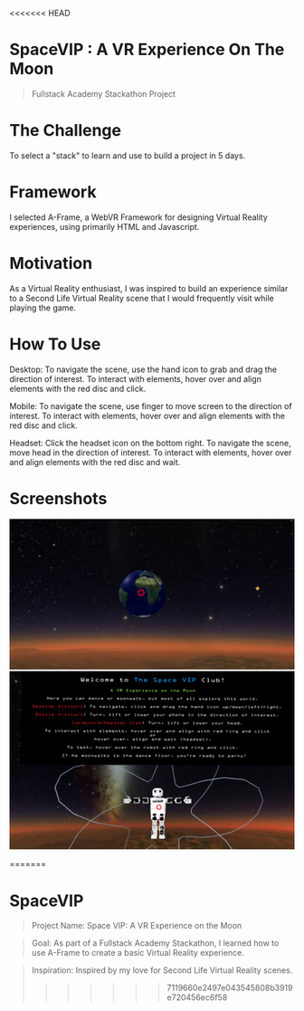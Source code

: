 <<<<<<< HEAD
# SpaceVIP : A VR Experience On The Moon
> Fullstack Academy Stackathon Project

# The Challenge
To select a "stack" to learn and use to build a project in 5 days.

# Framework
I selected A-Frame, a WebVR Framework for designing Virtual Reality experiences, using primarily HTML and Javascript.

# Motivation
As a Virtual Reality enthusiast, I was inspired to build an experience similar to a Second Life Virtual Reality scene that I would frequently visit while playing the game.

# How To Use
Desktop: To navigate the scene, use the hand icon to grab and drag the direction of interest. To interact with elements, hover over and align elements with the red disc and click.

Mobile: To navigate the scene, use finger to move screen to the direction of interest. To interact with elements, hover over and align elements with the red disc and click.

Headset: Click the headset icon on the bottom right. To navigate the scene, move head in the direction of interest. To interact with elements, hover over and align elements with the red disc and wait.

# Screenshots
![Alt text](/assets/images/spaceVIPMoon.png "3D Moon")
![Alt text](/assets/images/spaceVIPPage.png "Opening View")

=======
# SpaceVIP

> Project Name: Space VIP: A VR Experience on the Moon

> Goal: As part of a Fullstack Academy Stackathon, I learned how to use A-Frame to create a basic Virtual Reality experience.

> Inspiration: Inspired by my love for Second Life Virtual Reality scenes.
>>>>>>> 7119660e2497e043545808b3919e720456ec6f58


